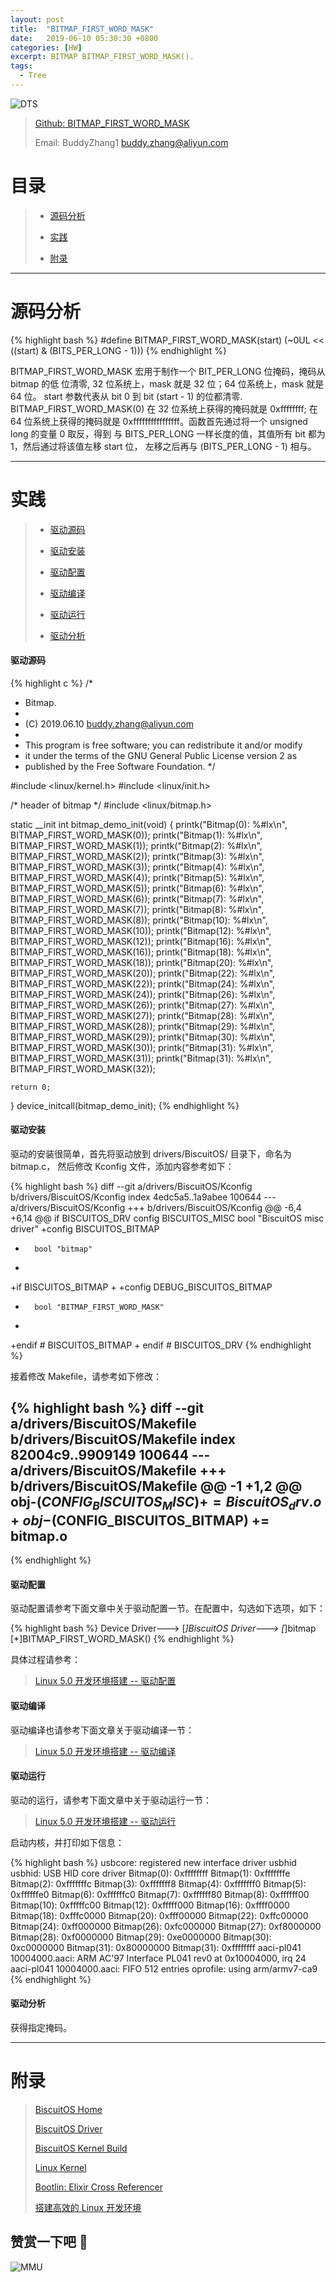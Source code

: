 ```yaml
---
layout: post
title:  "BITMAP_FIRST_WORD_MASK"
date:   2019-06-10 05:30:30 +0800
categories: [HW]
excerpt: BITMAP BITMAP_FIRST_WORD_MASK().
tags:
  - Tree
---
```


![DTS](https://raw.githubusercontent.com/EmulateSpace/PictureSet/master/BiscuitOS/kernel/IND00000B.jpg)

> [Github: BITMAP_FIRST_WORD_MASK](https://github.com/BiscuitOS/HardStack/tree/master/Algorithem/bitmap/API/BITMAP_FIRST_WORD_MASK)
>
> Email: BuddyZhang1 <buddy.zhang@aliyun.com>

# 目录

> - [源码分析](#源码分析)
>
> - [实践](#实践)
>
> - [附录](#附录)

-----------------------------------

# <span id="源码分析">源码分析</span>

{% highlight bash %}
#define BITMAP_FIRST_WORD_MASK(start) (~0UL << ((start) & (BITS_PER_LONG - 1)))
{% endhighlight %}

BITMAP_FIRST_WORD_MASK 宏用于制作一个 BIT_PER_LONG 位掩码，掩码从 bitmap 的低
位清零, 32 位系统上，mask 就是 32 位；64 位系统上，mask 就是 64 位。
start 参数代表从 bit 0 到 bit (start - 1) 的位都清零. BITMAP_FIRST_WORD_MASK(0)
在 32 位系统上获得的掩码就是 0xffffffff; 在 64 位系统上获得的掩码就是
0xffffffffffffffff。函数首先通过将一个 unsigned long 的变量 0 取反，得到
与 BITS_PER_LONG 一样长度的值，其值所有 bit 都为 1，然后通过将该值左移 start 位，
左移之后再与 (BITS_PER_LONG - 1) 相与。

--------------------------------------------------

# <span id="实践">实践</span>

> - [驱动源码](#驱动源码)
>
> - [驱动安装](#驱动安装)
>
> - [驱动配置](#驱动配置)
>
> - [驱动编译](#驱动编译)
>
> - [驱动运行](#驱动运行)
>
> - [驱动分析](#驱动分析)

#### <span id="驱动源码">驱动源码</span>

{% highlight c %}
/*
 * Bitmap.
 *
 * (C) 2019.06.10 <buddy.zhang@aliyun.com>
 *
 * This program is free software; you can redistribute it and/or modify
 * it under the terms of the GNU General Public License version 2 as
 * published by the Free Software Foundation.
 */

#include <linux/kernel.h>
#include <linux/init.h>

/* header of bitmap */
#include <linux/bitmap.h>

static __init int bitmap_demo_init(void)
{
	printk("Bitmap(0):   %#lx\n", BITMAP_FIRST_WORD_MASK(0));
	printk("Bitmap(1):   %#lx\n", BITMAP_FIRST_WORD_MASK(1));
	printk("Bitmap(2):   %#lx\n", BITMAP_FIRST_WORD_MASK(2));
	printk("Bitmap(3):   %#lx\n", BITMAP_FIRST_WORD_MASK(3));
	printk("Bitmap(4):   %#lx\n", BITMAP_FIRST_WORD_MASK(4));
	printk("Bitmap(5):   %#lx\n", BITMAP_FIRST_WORD_MASK(5));
	printk("Bitmap(6):   %#lx\n", BITMAP_FIRST_WORD_MASK(6));
	printk("Bitmap(7):   %#lx\n", BITMAP_FIRST_WORD_MASK(7));
	printk("Bitmap(8):   %#lx\n", BITMAP_FIRST_WORD_MASK(8));
	printk("Bitmap(10):  %#lx\n", BITMAP_FIRST_WORD_MASK(10));
	printk("Bitmap(12):  %#lx\n", BITMAP_FIRST_WORD_MASK(12));
	printk("Bitmap(16):  %#lx\n", BITMAP_FIRST_WORD_MASK(16));
	printk("Bitmap(18):  %#lx\n", BITMAP_FIRST_WORD_MASK(18));
	printk("Bitmap(20):  %#lx\n", BITMAP_FIRST_WORD_MASK(20));
	printk("Bitmap(22):  %#lx\n", BITMAP_FIRST_WORD_MASK(22));
	printk("Bitmap(24):  %#lx\n", BITMAP_FIRST_WORD_MASK(24));
	printk("Bitmap(26):  %#lx\n", BITMAP_FIRST_WORD_MASK(26));
	printk("Bitmap(27):  %#lx\n", BITMAP_FIRST_WORD_MASK(27));
	printk("Bitmap(28):  %#lx\n", BITMAP_FIRST_WORD_MASK(28));
	printk("Bitmap(29):  %#lx\n", BITMAP_FIRST_WORD_MASK(29));
	printk("Bitmap(30):  %#lx\n", BITMAP_FIRST_WORD_MASK(30));
	printk("Bitmap(31):  %#lx\n", BITMAP_FIRST_WORD_MASK(31));
	printk("Bitmap(31):  %#lx\n", BITMAP_FIRST_WORD_MASK(32));

	return 0;
}
device_initcall(bitmap_demo_init);
{% endhighlight %}

#### <span id="驱动安装">驱动安装</span>

驱动的安装很简单，首先将驱动放到 drivers/BiscuitOS/ 目录下，命名为 bitmap.c，
然后修改 Kconfig 文件，添加内容参考如下：

{% highlight bash %}
diff --git a/drivers/BiscuitOS/Kconfig b/drivers/BiscuitOS/Kconfig
index 4edc5a5..1a9abee 100644
--- a/drivers/BiscuitOS/Kconfig
+++ b/drivers/BiscuitOS/Kconfig
@@ -6,4 +6,14 @@ if BISCUITOS_DRV
config BISCUITOS_MISC
        bool "BiscuitOS misc driver"
+config BISCUITOS_BITMAP
+       bool "bitmap"
+
+if BISCUITOS_BITMAP
+
+config DEBUG_BISCUITOS_BITMAP
+       bool "BITMAP_FIRST_WORD_MASK"
+
+endif # BISCUITOS_BITMAP
+
endif # BISCUITOS_DRV
{% endhighlight %}

接着修改 Makefile，请参考如下修改：

{% highlight bash %}
diff --git a/drivers/BiscuitOS/Makefile b/drivers/BiscuitOS/Makefile
index 82004c9..9909149 100644
--- a/drivers/BiscuitOS/Makefile
+++ b/drivers/BiscuitOS/Makefile
@@ -1 +1,2 @@
obj-$(CONFIG_BISCUITOS_MISC)     += BiscuitOS_drv.o
+obj-$(CONFIG_BISCUITOS_BITMAP)     += bitmap.o
--
{% endhighlight %}

#### <span id="驱动配置">驱动配置</span>

驱动配置请参考下面文章中关于驱动配置一节。在配置中，勾选如下选项，如下：

{% highlight bash %}
Device Driver--->
    [*]BiscuitOS Driver--->
        [*]bitmap
            [*]BITMAP_FIRST_WORD_MASK()
{% endhighlight %}

具体过程请参考：

> [Linux 5.0 开发环境搭建 -- 驱动配置](https://biscuitos.github.io/blog/Linux-5.0-arm32-Usermanual/#%E9%A9%B1%E5%8A%A8%E9%85%8D%E7%BD%AE)

#### <span id="驱动编译">驱动编译</span>

驱动编译也请参考下面文章关于驱动编译一节：

> [Linux 5.0 开发环境搭建 -- 驱动编译](https://biscuitos.github.io/blog/Linux-5.0-arm32-Usermanual/#%E7%BC%96%E8%AF%91%E9%A9%B1%E5%8A%A8)

#### <span id="驱动运行">驱动运行</span>

驱动的运行，请参考下面文章中关于驱动运行一节：

> [Linux 5.0 开发环境搭建 -- 驱动运行](https://biscuitos.github.io/blog/Linux-5.0-arm32-Usermanual/#%E9%A9%B1%E5%8A%A8%E8%BF%90%E8%A1%8C)

启动内核，并打印如下信息：

{% highlight bash %}
usbcore: registered new interface driver usbhid
usbhid: USB HID core driver
Bitmap(0):   0xffffffff
Bitmap(1):   0xfffffffe
Bitmap(2):   0xfffffffc
Bitmap(3):   0xfffffff8
Bitmap(4):   0xfffffff0
Bitmap(5):   0xffffffe0
Bitmap(6):   0xffffffc0
Bitmap(7):   0xffffff80
Bitmap(8):   0xffffff00
Bitmap(10):  0xfffffc00
Bitmap(12):  0xfffff000
Bitmap(16):  0xffff0000
Bitmap(18):  0xfffc0000
Bitmap(20):  0xfff00000
Bitmap(22):  0xffc00000
Bitmap(24):  0xff000000
Bitmap(26):  0xfc000000
Bitmap(27):  0xf8000000
Bitmap(28):  0xf0000000
Bitmap(29):  0xe0000000
Bitmap(30):  0xc0000000
Bitmap(31):  0x80000000
Bitmap(31):  0xffffffff
aaci-pl041 10004000.aaci: ARM AC'97 Interface PL041 rev0 at 0x10004000, irq 24
aaci-pl041 10004000.aaci: FIFO 512 entries
oprofile: using arm/armv7-ca9
{% endhighlight %}

#### <span id="驱动分析">驱动分析</span>

获得指定掩码。

-----------------------------------------------

# <span id="附录">附录</span>

> [BiscuitOS Home](https://biscuitos.github.io/)
>
> [BiscuitOS Driver](https://biscuitos.github.io/blog/BiscuitOS_Catalogue/)
>
> [BiscuitOS Kernel Build](https://biscuitos.github.io/blog/Kernel_Build/)
>
> [Linux Kernel](https://www.kernel.org/)
>
> [Bootlin: Elixir Cross Referencer](https://elixir.bootlin.com/linux/latest/source)
>
> [搭建高效的 Linux 开发环境](https://biscuitos.github.io/blog/Linux-debug-tools/)

## 赞赏一下吧 🙂

![MMU](https://raw.githubusercontent.com/EmulateSpace/PictureSet/master/BiscuitOS/kernel/HAB000036.jpg)
